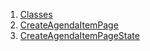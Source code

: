 1.  [Classes](./#classes)
2.  [CreateAgendaItemPage](./CreateAgendaItemPage-class.md)
3.  [CreateAgendaItemPageState](./CreateAgendaItemPageState-class.md)
